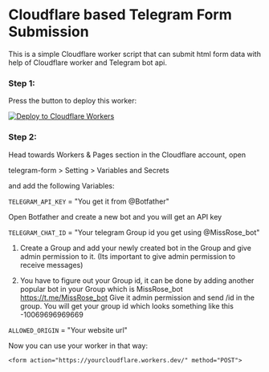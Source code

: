 # Cloudflare based Telegram Form Submission

This is a simple Cloudflare worker script that can submit html form data with help of Cloudflare worker and Telegram bot api.

### Step 1:

Press the button to deploy this worker:

[![Deploy to Cloudflare Workers](https://deploy.workers.cloudflare.com/button)](https://deploy.workers.cloudflare.com/?url=https://github.com/vues3/telegram-form-cloudflare-worker)

### Step 2:

Head towards Workers & Pages section in the Cloudflare account, open

telegram-form > Setting > Variables and Secrets

and add the following Variables:

`TELEGRAM_API_KEY` = "You get it from @Botfather"

Open Botfather and create a new bot and you will get an API key

`TELEGRAM_CHAT_ID` = "Your telegram Group id you get using @MissRose_bot"

1. Create a Group and add your newly created bot in the Group and give admin permission to it. (Its important to give admin permission to receive messages)

2. You have to figure out your Group id, it can be done by adding another popular bot in your Group which is MissRose_bot https://t.me/MissRose_bot Give it admin permission and send /id in the group. You will get your group id which looks something like this -10069696969669

`ALLOWED_ORIGIN` = "Your website url"

Now you can use your worker in that way:

`<form action="https://yourcloudflare.workers.dev/" method="POST">`
